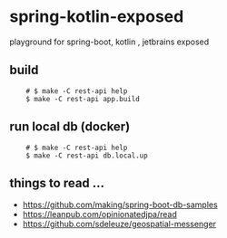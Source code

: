 # spring-kotlin-exposed
playground for spring-boot, kotlin , jetbrains exposed


## build

```
    # $ make -C rest-api help
    $ make -C rest-api app.build

```

## run local db (docker)

```
    # $ make -C rest-api help
    $ make -C rest-api db.local.up

```


## things to read ...
- https://github.com/making/spring-boot-db-samples
- https://leanpub.com/opinionatedjpa/read
- https://github.com/sdeleuze/geospatial-messenger
